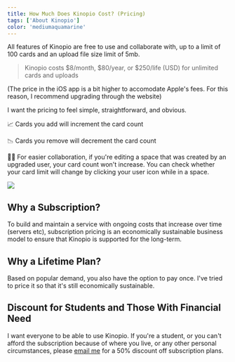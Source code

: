 ```yaml
---
title: How Much Does Kinopio Cost? (Pricing)
tags: ['About Kinopio']
color: 'mediumaquamarine'
---
```


All features of Kinopio are free to use and collaborate with, up to a limit of 100 cards and an upload file size limit of 5mb.

> Kinopio costs $8/month, $80/year, or $250/life (USD) for unlimited cards and uploads

(The price in the iOS app is a bit higher to accomodate Apple's fees. For this reason, I recommend upgrading through the website)

I want the pricing to feel simple, straightforward, and obvious.

📈 Cards you add will increment the card count

📉 Cards you remove will decrement the card count

👯‍♀️ For easier collaboration, if you're editing a space that was created by an upgraded user, your card count won't increase. You can check whether your card limit will change by clicking your user icon while in a space.

<img src="/assets/posts/card-count-exempted.png" class="narrow" />

## Why a Subscription?

To build and maintain a service with ongoing costs that increase over time (servers etc), subscription pricing is an economically sustainable business model to ensure that Kinopio is supported for the long-term.

## Why a Lifetime Plan?

Based on popular demand, you also have the option to pay once. I've tried to price it so that it's still economically sustainable.

## Discount for Students and Those With Financial Need

I want everyone to be able to use Kinopio. If you're a student, or you can't afford the subscription because of where you live, or any other personal circumstances, please [email me](mailto:hi@kinopio.club) for a 50% discount off subscription plans.